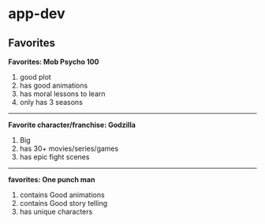 # app-dev
Favorites
---
**Favorites: Mob Psycho 100**
1. good plot
2. has good animations
3. has moral lessons to learn
4. only has 3 seasons
---
**Favorite character/franchise: Godzilla**
1. Big
2. has 30+ movies/series/games
3. has epic fight scenes
---
**favorites: One punch man**
1. contains Good animations
2. contains Good story telling
3. has unique characters
